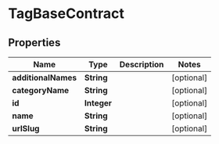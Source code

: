 

# TagBaseContract

## Properties

Name | Type | Description | Notes
------------ | ------------- | ------------- | -------------
**additionalNames** | **String** |  |  [optional]
**categoryName** | **String** |  |  [optional]
**id** | **Integer** |  |  [optional]
**name** | **String** |  |  [optional]
**urlSlug** | **String** |  |  [optional]



